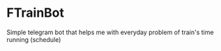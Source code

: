 # FTrainBot
Simple telegram bot that helps me with everyday problem of train's time running (schedule)
